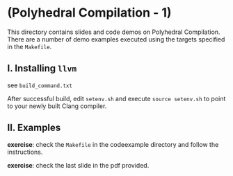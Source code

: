 # (Polyhedral Compilation - 1)

This directory contains slides and code demos on Polyhedral Compilation. There are a number of demo examples executed using the targets specified in the `Makefile`. 

## I. Installing `llvm`

see `build_command.txt`

After successful build, edit `setenv.sh` and execute `source setenv.sh` to point to your newly built Clang compiler.


## II. Examples 

**exercise**: check the `Makefile` in the codeexample directory and follow the instructions. 

**exercise**: check the last slide in the pdf provided. 
